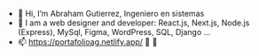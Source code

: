 - 👋 Hi, I’m Abraham Gutierrez, Ingeniero en sistemas
- 👀 I am a web designer and developer: React.js, Next.js, Node.js (Express), MySql, Figma, WordPress, SQL, Django ...
- 📫 https://portafolioag.netlify.app/  🌱 💞️

 

<!---
AbrahamGutierrez92/AbrahamGutierrez92 is a ✨ special ✨ repository because its `README.md` (this file) appears on your GitHub profile.
You can click the Preview link to take a look at your changes.
--->
